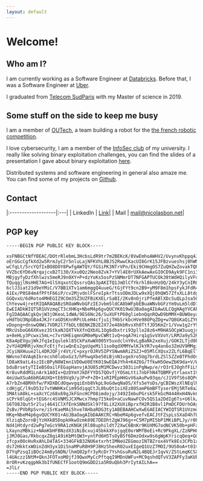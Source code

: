 ```yaml
---
layout: default
---
```


# Welcome!

## Who am I?

I am currently working as a Software Engineer at [Databricks](https://databricks.com/). 
Before that, I was a Software Engineer at [Uber](https://www.uber.com/). 

I graduated from [Telecom SudParis](https://www.telecom-sudparis.eu/en/) with my Master of science in 2019. 

## Some stuff on the side to keep me busy

I am a member of [OUTech](https://github.com/outech-robotic), a team building a robot for the [the french robotic competition](https://en.wikipedia.org/wiki/Coupe_de_France_de_robotique).

I love cybersecurity, I am a member of the [InfoSec club](https://hackademint.org/) of my university. I really like solving binary exploitation challenges, you can find the slides of a presentation I gave about binary exploitation [here](slides_pwn.pdf).

Distributed systems and software engineering in general also amaze me. You can find some of my projects on [Github](https://github.com/bonnetn).

## Contact

|:-------------------|:---|
| LinkedIn | [Link](https://www.linkedin.com/in/bonnet-n/)| 
| Mail | [mail@nicolasbon.net](mailto:mail@nicolasbon.net)| 

## PGP key

```
-----BEGIN PGP PUBLIC KEY BLOCK-----

xsFNBGCtNfYBEAC/DOtrRlebmL3HcbsLdR9tr7m2BEKcK/8VwEmhoAWHV2/UvynvKhppq4Jm6Mcn
oErGGcCgfkXd2w5RrmJyC2r5nluLajNFKVhL0BJS2RwwCKacUI6GrK15JFBzvueshsj0hWN+rG5K
wCfqLt/5rcYQfIxBO8DOY8PwfgAWTQY/fGSiPK3NTrVPn/Eki9CHmgOS7ZuQHZwZovakTQP6AaSf
VVZbc6YD6vNrqajcxB2T130/Xxu0Qz2Neo8Zvk7+YVl4E0rUXkAewAxGI0CD9Ayk9FC1ni3vLg5g
MBjgyfyDzfXhlwzs5meRJ9n0XY+P+dzYoKs5osPzSNMmrDT7NFGAPTUCOk38tWdHQilyVFdcPUnj
TQuqgjlNsHHE7AG+GlSXqxotCQssrsQAs3pAKITQ1JmDlCfYkrhl8knHzOQ/24kY3yCnIR0N5gAx
6clJ3iat21d9eYMiC/V7BB1XTv1am6mggQ4uueG/tGjFYt9cn2B9+yM9F8m1hpsFykJFdR4hgTYi
A1Ex/P0S84m4fPFtF66iP/cv2MjvdnlFSreIpkrTtssODmJDLw9xXQj0hQW57ZfxXLL8tdg6ZUnn
GGQvxU/6dRoto4MHEGIZ9COm3SZ3UZFBiKXELrSaBI/2Kv8nOjriPfeABlXDcSuQLpJsa5Q5j8GM
ChYevw4jretRIQARAQABzSROaWNvbGFzIEJvbm5ldCA8bWFpbEBuaWNvbGFzYm9uLm5ldD7CwY8E
EwEIADkWIQTSR1UVzmqCT3cXHKq+NbeM4p6gvQUCYK019wUJBaOagAIbAwULCQgHAgYVCAkKCwIF
FgIDAQAACgkQvjW3jOKeoL1dWA/9ES6Nc26/SuXUFtP60gliebnQqnRQwD9bMMX+BUWOeyaKgh/z
vHdTbU3NpGBa4JKJrraGDSKnnRPcULeH4cfju1jTHbSrkbcHVe98OPqZDg+w7Q8GKaQiZY6iQFq5
vDopng+dnswQ0Wi7VDR2l7fbDLtBENKZB2E2X7Je48kbRvsXh0TtfJD5KmZr1/Vvw1g2rY9na3Zs
MRcUsboG66XKvez3StkaNJQXTVkXfnQXbXL1Og6dbxtri93pllo28z6+M9HASOCpW3uuqjncrdGi
a+8eHLy3Pcwxi5mL+c7vrUHEiqmnGM0eMpvCWRt1vQ+oqA7Hirq1gSvVXVoY/LRMJa9y52RXyf2Q
K8a4pEVgujWkJfq1eIqulekl85CkPaXwWX005Y5uxdclnY0vLgBaNk2xeXuj/GOKILTjd0kPG7FD
2vYU4QMRRjvXmcFcEtjfviwQnEs2goUgeMil1so0qdXMMYwlKJkYR7vq4an6o3ZmUV9MMgi5L6Vy
JCyiNXHuue2lL4DRJQFjr4Vt/C+pxyrOJRV5IPYSNwmARiZSZJ+05MlCXQsx2ZLfL6BqElT8b8Nc
NWvno74VAq6Ikrecsh0lobxGz3/hPhwqXbe50iBjnN1vgeXro5Ug7brdLZSl5ZZeBTPhdOsemgmL
lD8aK9atL4szIEcBPyN8WImn1VDOwU0EYK019wEQAJYh4+K4Z6G/TfkwH5OewZbK9da+V/WUw3+0
bduBrsetyTIIeBS0ailFEGapHanvjA3U85zM1MCDwvz303iinPgNwp/e/rO3rEJOghfFiL9ItbwH
Kr8uvRddM1LnArk1A0Ix+QzDYmYJkDFYYDS7QOvfjYOSmLtti7nbFhN4TQBMFytrlaoxt1Vt3bUj
4miUwXSuA6bRGAUXQ+tE69Vq9/yJP+P+Z0+1xRIPEpHHGvV6aAuPw93qo/cJ1V9fS6s8QPdakqln
A7rbZn4BMXhfw/PXDXBCdOqwvgqiEnb8VkpL9oGdwqNaOS/Xfs5eYoDs/gCBIWszXlNEqlRUv32j
cdHjgC/l9sD53z7vtWWHKxCim95diqqCtJL0buQt1siXEz80SamP6mBFTyserEMj5RTe8a2TF8+P
3MAtsA0kL+saXcYCz68x69gJkFGncHCP08imdojy/3492ImbuPGrsk5FkGcM444HxH4NvkCISjii
sCPrk0lqGt+tEG6rc4SVNMSJCXMwcx7hmp7I5keO+aCuvNawFCOv5QS1a2DdIg6Ts+U6lk/ZHIu8
S6TO8JQut5r2luj4641ClXfEnkSNNdSkl97f8LiX2XUXiBprxfH2R1B8vl1PmDCFDUrhOAyL2/FU
ZsBv/PVbRpSvre/iSrKaeMAi5hve7AHbaRDG3ty1ABEBAAHCwXwEGAEIACYWIQTSR1UVzmqCT3cX
HKq+NbeM4p6gvQUCYK01+AUJBaOagAIbDAAKCRC+NbeM4p6gvefvEACJtFZspLsSXaD4h7L4UZS6
XlziqbZornBjYzHXkB5DopkHkwOzmk89E7DEDhtZgWJ96g++C5M7pMI5bP1MKiBPLJy/r0PBHlBs
Nd41Htdyrd2wPg7eGcV9RA1zKNGKjRl08uphildt72XwC6BnKr9KUXMG7odNCVK50b+pHFajxa0h
LXaynzMBkiz+NAmKbHFBNzdX3iNiBcxuj45bkkXFojgqE0orWMfBeEi+Rc9PkgXL/ZzNPH823xsQ
jJMJ0Gas/RkbcqxZ8giA9iKbMtQW3+yntPd6H5TsOyB5f6DmzOdxw9s6gWpKYricqQeq+GUu8NZc
zfcpx0OcHvRxAhLD4TAS+334GFkB32NU6etxrhtIMNeUZEGmozINTBZrox4Vfk8Es3CPb1xaWYaJ
ds72HkktxWOinZdH3yx1DiSnaMPuR0H9PJ8HzShexR02uxEIgeQ1UzZ7MOI/9US0oA+t0ImoiDC3
D7YqPzsqIiBOc24m8ySNDN/lhmQ02pfr3yRcDr7YshGsuRuN2L4BQEJrIqvV/ZStLmqKCSXRVXaV
l4UAczz1NtM+QknJFOTxoM0jfJ9QwxMyCcPftqqI9MDnUWFu+MC9qshdQTvV3ZAPFy3aKUkUCehB
8rOR+vKzqgpNk3bIfUNECfF1ootQ9mGDD2ia5R0uQbh3PrIytAILhA==
=JlLr
-----END PGP PUBLIC KEY BLOCK-----
```
